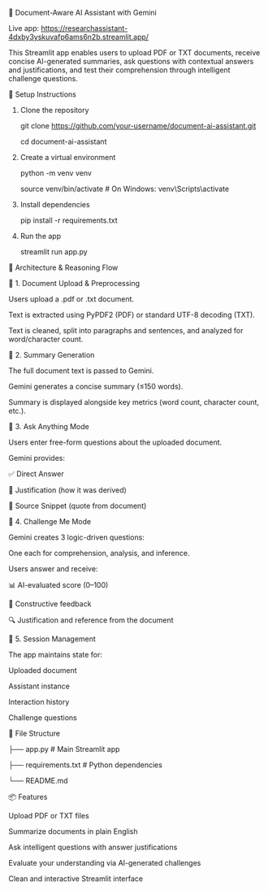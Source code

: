 📄 Document-Aware AI Assistant with Gemini  

Live app: https://researchassistant-4dxby3yskuvafp6ams6n2b.streamlit.app/

This Streamlit app enables users to upload PDF or TXT documents, receive concise AI-generated summaries, ask questions with contextual answers and justifications, and test their comprehension through intelligent challenge questions.

🚀 Setup Instructions

1. Clone the repository
   
   git clone https://github.com/your-username/document-ai-assistant.git

   cd document-ai-assistant

2. Create a virtual environment
   
   python -m venv venv

   source venv/bin/activate        # On Windows: venv\Scripts\activate

3. Install dependencies

   pip install -r requirements.txt

4. Run the app
   
   streamlit run app.py

🧠 Architecture & Reasoning Flow

🔹 1. Document Upload & Preprocessing
   
   Users upload a .pdf or .txt document.

   Text is extracted using PyPDF2 (PDF) or standard UTF-8 decoding (TXT).

   Text is cleaned, split into paragraphs and sentences, and analyzed for word/character count.

🔹 2. Summary Generation
   
   The full document text is passed to Gemini.

   Gemini generates a concise summary (≤150 words).

   Summary is displayed alongside key metrics (word count, character count, etc.).

🔹 3. Ask Anything Mode
   
   Users enter free-form questions about the uploaded document.

   Gemini provides:

   ✅ Direct Answer

   📌 Justification (how it was derived)

   📖 Source Snippet (quote from document)

🔹 4. Challenge Me Mode
   
   Gemini creates 3 logic-driven questions:

   One each for comprehension, analysis, and inference.

Users answer and receive:

   📊 AI-evaluated score (0–100)

   💬 Constructive feedback

   🔍 Justification and reference from the document

🔹 5. Session Management
   
   The app maintains state for:

   Uploaded document
   
   Assistant instance
   
   Interaction history
   
   Challenge questions

📁 File Structure

├── app.py                  # Main Streamlit app      

├── requirements.txt        # Python dependencies

└── README.md


📦 Features

   Upload PDF or TXT files
      
   Summarize documents in plain English
      
   Ask intelligent questions with answer justifications
      
   Evaluate your understanding via AI-generated challenges
      
   Clean and interactive Streamlit interface
